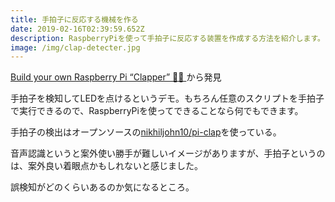 ```yaml
---
title: 手拍子に反応する機械を作る
date: 2019-02-16T02:39:59.652Z
description: RaspberryPiを使って手拍子に反応する装置を作成する方法を紹介します。
image: /img/clap-detecter.jpg
---
```

[Build your own Raspberry Pi “Clapper” 👏👏](https://howchoo.com/g/otg0zwuwngf/raspberry-pi-clapper)から発見

手拍子を検知してLEDを点けるというデモ。もちろん任意のスクリプトを手拍子で実行できるので、RaspberryPiを使ってできることなら何でもできます。

手拍子の検出はオープンソースの[nikhiljohn10/pi-clap](https://github.com/nikhiljohn10/pi-clap)を使っている。

音声認識というと案外使い勝手が難しいイメージがありますが、手拍子というのは、案外良い着眼点かもしれないと感じました。

誤検知がどのくらいあるのか気になるところ。
